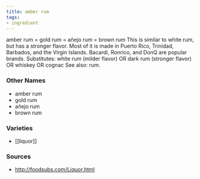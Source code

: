 ```yaml
---
title: amber rum
tags:
- ingredient
---
```

amber rum = gold rum = añejo rum = brown rum This is similar to white rum, but has a stronger flavor. Most of it is made in Puerto Rico, Trinidad, Barbados, and the Virgin Islands. Bacardi, Ronrico, and DonQ are popular brands. Substitutes: white rum (milder flavor) OR dark rum (stronger flavor) OR whiskey OR cognac See also: rum.

### Other Names

* amber rum
* gold rum
* añejo rum
* brown rum

### Varieties

* [[liquor]]

### Sources
* http://foodsubs.com/Liquor.html
